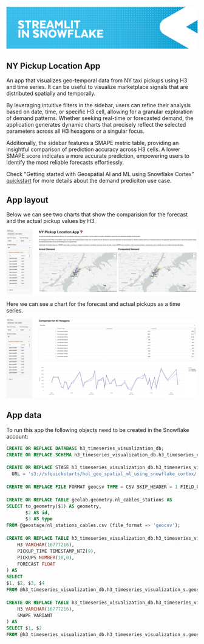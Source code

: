 ![](../shared_assets/sis-header.jpeg)

## NY Pickup Location App

An app that visualizes geo-temporal data from NY taxi pickups using H3 and time series.
It can be useful to visualize marketplace signals that are distributed spatially and temporally.

By leveraging intuitive filters in the sidebar, users can refine their analysis based on date,
time, or specific H3 cell, allowing for a granular exploration of demand patterns. Whether
seeking real-time or forecasted demand, the application generates dynamic charts that precisely
reflect the selected parameters across all H3 hexagons or a singular focus.

Additionally, the sidebar features a SMAPE metric table, providing an insightful comparison of
prediction accuracy across H3 cells. A lower SMAPE score indicates a more accurate prediction,
empowering users to identify the most reliable forecasts effortlessly.

Check "Getting started with Geospatial AI and ML using Snowflake Cortex" [quickstart](https://quickstarts.snowflake.com/guide/geo-for-machine-learning/index.html?index=..%2F..index#2) for more details about the demand prediciton use case.

## App layout

Below we can see two charts that show the comparision for the forecast and the actual pickup values by H3.

![Main App](./assets/app.png)

Here we can see a chart for the forecast and actual pickups as a time series.

![Comparison Chart](./assets/comparison.png)

## App data

To run this app the following objects need to be created in the Snowflake account:

```sql
CREATE OR REPLACE DATABASE h3_timeseries_visualization_db;
CREATE OR REPLACE SCHEMA h3_timeseries_visualization_db.h3_timeseries_visualization_s;

CREATE OR REPLACE STAGE h3_timeseries_visualization_db.h3_timeseries_visualization_s.geostage
  URL = 's3://sfquickstarts/hol_geo_spatial_ml_using_snowflake_cortex/';

CREATE OR REPLACE FILE FORMAT geocsv TYPE = CSV SKIP_HEADER = 1 FIELD_OPTIONALLY_ENCLOSED_BY = '"';

CREATE OR REPLACE TABLE geolab.geometry.nl_cables_stations AS 
SELECT to_geometry($1) AS geometry, 
       $2 AS id, 
       $3 AS type 
FROM @geostage/nl_stations_cables.csv (file_format => 'geocsv');

CREATE OR REPLACE TABLE h3_timeseries_visualization_db.h3_timeseries_visualization_s.NY_TAXI_RIDES_COMPARE (
	H3 VARCHAR(16777216),
	PICKUP_TIME TIMESTAMP_NTZ(9),
	PICKUPS NUMBER(18,0),
	FORECAST FLOAT
) AS 
SELECT
$1, $2, $3, $4
FROM @h3_timeseries_visualization_db.h3_timeseries_visualization_s.geostage/ny_taxi_rides_compare.csv;

CREATE OR REPLACE TABLE h3_timeseries_visualization_db.h3_timeseries_visualization_s.NY_TAXI_RIDES_METRICS (
	H3 VARCHAR(16777216),
	SMAPE VARIANT
) AS
SELECT $1, $2
FROM @h3_timeseries_visualization_db.h3_timeseries_visualization_s.geostage/ny_taxi_rides_metrics.csv;
```